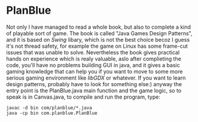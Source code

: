 # PlanBlue

Not only I have managed to read a whole book, but also to
complete a kind of playable sort of game. The book is called
"Java Games Design Patterns", and it is based on *Swing*
libary, which is not the best choice becoz I guess it's not
thread safety, for example the game on Linux has some frame-cut
issues that was unable to solve. Nevertheless the book gives
practical hands on experience which is realy valuable, aslo 
after complieting the code, you'll have no problems building
GUI in java, and it gives a basic gaming knowledge that can help 
you if you want to move to some more serious gaming environment
like *libGDX* or whatever. If you want to learn design patterns,
probably have to look for something else:) anyway the entry
point is the PlanBlue.java main function and the game logic,
so to speak is in Canvas.java, to compile and run the program,
type:

```shell
javac -d bin com/planblue/*.java
java -cp bin com.planblue.PlanBlue
```
